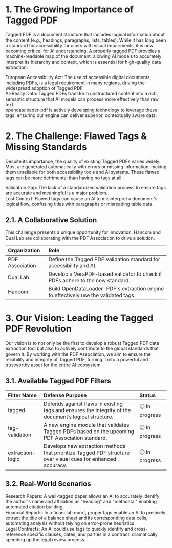 # **1\. The Growing Importance of Tagged PDF**

Tagged PDF is a document structure that includes logical information about the content (e.g., headings, paragraphs, lists, tables). While it has long been a standard for accessibility for users with visual impairments, it is now becoming critical for AI understanding. A properly tagged PDF provides a machine-readable map of the document, allowing AI models to accurately interpret its hierarchy and context, which is essential for high-quality data extraction.

European Accessibility Act: The use of accessible digital documents, including PDFs, is a legal requirement in many regions, driving the widespread adoption of Tagged PDF.  
AI-Ready Data: Tagged PDFs transform unstructured content into a rich, semantic structure that AI models can process more effectively than raw text.  
opendataloader-pdf is actively developing technology to leverage these tags, ensuring our engine can deliver superior, contextually aware data.

# **2\. The Challenge: Flawed Tags & Missing Standards**

Despite its importance, the quality of existing Tagged PDFs varies widely. Most are generated automatically with errors or missing information, making them unreliable for both accessibility tools and AI systems. These flawed tags can be more detrimental than having no tags at all.

Validation Gap: The lack of a standardized validation process to ensure tags are accurate and meaningful is a major problem.  
Lost Context: Flawed tags can cause an AI to misinterpret a document's logical flow, confusing titles with paragraphs or misreading table data.

## **2.1. A Collaborative Solution**

This challenge presents a unique opportunity for innovation. Hancom and Dual Lab are collaborating with the PDF Association to drive a solution.

| Organization | Role |
| :---- | :---- |
| PDF Association | Define the Tagged PDF Validation standard for accessibility and AI. |
| Dual Lab | Develop a VeraPDF-based validator to check if PDFs adhere to the new standard. |
| Hancom | Build OpenDataLoader-PDF's extraction engine to effectively use the validated tags. |

# **3\. Our Vision: Leading the Tagged PDF Revolution**

Our vision is to not only be the first to develop a robust Tagged PDF data extraction tool but also to actively contribute to the global standards that govern it. By working with the PDF Association, we aim to ensure the reliability and integrity of Tagged PDF, turning it into a powerful and trustworthy asset for the entire AI ecosystem.

## **3.1. Available Tagged PDF Filters**

| Filter Name | Defense Purpose | Status |
| :---- | :---- | :---- |
| tagged | Defends against flaws in existing tags and ensures the integrity of the document’s logical structure. | 🕖 In progress |
| tag-validation | A new engine module that validates Tagged PDFs based on the upcoming PDF Association standard. | 🕖 In progress |
| extraction-logic | Develops new extraction methods that prioritize Tagged PDF structure over visual cues for enhanced accuracy. | 🕖 In progress |

## **3.2. Real-World Scenarios**

Research Papers: A well-tagged paper allows an AI to accurately identify the author's name and affiliation as "heading" and "metadata," enabling automated citation building.  
Financial Reports: In a financial report, proper tags enable an AI to precisely extract the title of a balance sheet and its corresponding data cells, automating analysis without relying on error-prone heuristics.  
Legal Contracts: An AI could use tags to quickly identify and cross-reference specific clauses, dates, and parties in a contract, dramatically speeding up the legal review process.  
